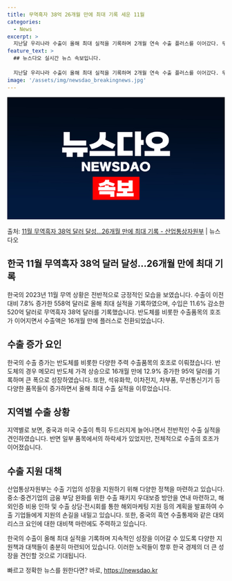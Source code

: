 ```yaml
---
title: 무역흑자 38억 26개월 만에 최대 기록 세운 11월
categories:
  - News
excerpt: >
  지난달 우리나라 수출이 올해 최대 실적을 기록하며 2개월 연속 수출 플러스를 이어갔다. 무역수지는 26개월 …
feature_text: >
  ## 뉴스다오 실시간 뉴스 속보입니다.

  지난달 우리나라 수출이 올해 최대 실적을 기록하며 2개월 연속 수출 플러스를 이어갔다. 무역수지는 26개월 …
image: '/assets/img/newsdao_breakingnews.jpg'
---
```


![뉴스다오 속보](/assets/img/newsdao_breakingnews.jpg)

<p>출처: <a href="https://newsdao.kr/2699" rel="dofollow">11월 무역흑자 38억 달러 달성…26개월 만에 최대 기록 - 산업통상자원부</a> | 뉴스다오</p>

<h2 data-ke-size="size26">한국 11월 무역흑자 38억 달러 달성…26개월 만에 최대 기록</h2>

한국의 2023년 11월 무역 상황은 전반적으로 긍정적인 모습을 보였습니다. 수출이 이전 대비 7.8% 증가한 558억 달러로 올해 최대 실적을 기록하였으며, 수입은 11.6% 감소한 520억 달러로 무역흑자 38억 달러를 기록했습니다. 반도체를 비롯한 수출품목의 호조가 이어지면서 수출액은 16개월 만에 플러스로 전환되었습니다.

<h2 data-ke-size="size24">수출 증가 요인</h2>
한국의 수출 증가는 반도체를 비롯한 다양한 주력 수출품목의 호조로 이뤄졌습니다. 반도체의 경우 메모리 반도체 가격 상승으로 16개월 만에 12.9% 증가한 95억 달러를 기록하며 큰 폭으로 성장하였습니다. 또한, 석유화학, 이차전지, 차부품, 무선통신기기 등 다양한 품목들이 증가하면서 올해 최대 수출 실적을 이루었습니다.

<h2 data-ke-size="size24">지역별 수출 상황</h2>
지역별로 보면, 중국과 미국 수출이 특히 두드러지게 늘어나면서 전반적인 수출 실적을 견인하였습니다. 반면 일부 품목에서의 하락세가 있었지만, 전체적으로 수출의 호조가 이어졌습니다.

<h2 data-ke-size="size24">수출 지원 대책</h2>
산업통상자원부는 수출 기업의 성장을 지원하기 위해 다양한 정책을 마련하고 있습니다. 중소·중견기업의 금융 부담 완화를 위한 수출 패키지 우대보증 방안을 연내 마련하고, 해외인증 비용 인하 및 수출 상담·전시회를 통한 해외마케팅 지원 등의 계획을 발표하여 수출 기업들에게 지원의 손길을 내밀고 있습니다. 또한, 중국의 흑연 수출통제와 같은 대외 리스크 요인에 대한 대비책 마련에도 주력하고 있습니다.

한국의 수출이 올해 최대 실적을 기록하며 지속적인 성장을 이어갈 수 있도록 다양한 지원책과 대책들이 충분히 마련되어 있습니다. 이러한 노력들이 향후 한국 경제의 더 큰 성장을 견인할 것으로 기대됩니다. 

빠르고 정확한 뉴스를 원한다면? 바로, <a href="https://newsdao.kr" rel="dofollow">https://newsdao.kr</a>


    
